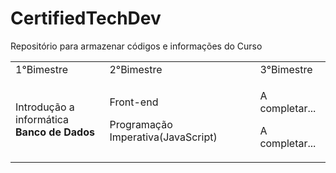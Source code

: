 # CertifiedTechDev
Repositório para armazenar códigos e informações do Curso
<table>
    <tr>
        <td>1°Bimestre</td>
        <td>2°Bimestre</td>
        <td>3°Bimestre</td>
    </tr>
    <tr>
        <td>
            <p>Introdução a informática</br>
            <b>Banco de Dados</b>
        </td>
        <td>
            <p>Front-end</p>
            <p>Programação Imperativa(JavaScript)</p>
        </td>
        <td>
            <p>A completar...</p>
            <p>A completar...</p>
        </td>
    </tr>
</table>